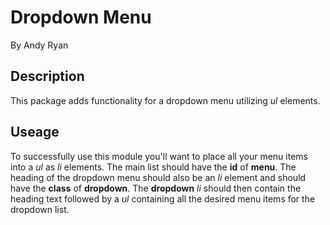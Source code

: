 # Dropdown Menu

By Andy Ryan

## Description

This package adds functionality for a dropdown menu utilizing _ul_ elements.

## Useage

To successfully use this module you'll want to place all your menu items into a _ul_ as _li_ elements.
The main list should have the **id** of **menu**.
The heading of the dropdown menu should also be an _li_ element and should have the **class** of **dropdown**.
The **dropdown** _li_ should then contain the heading text followed by a _ul_ containing all the desired menu items for the dropdown list.
